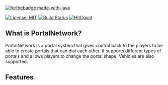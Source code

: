 [![forthebadge made-with-java](http://ForTheBadge.com/images/badges/made-with-java.svg)](https://java.com/)

[![License: MIT](https://img.shields.io/badge/license-MIT-blue.svg)](LICENSE)
[![Build Status](https://travis-ci.org/Co0sh/BetonQuest.svg?branch=master)]()
[![HitCount](http://hits.dwyl.com/bundabrg/portalnetwork.svg)](http://hits.dwyl.com/bundabrg/portalnetwork)


## What is PortalNetwork?

PortalNetwork is a portal system that gives control back to the players to be able to create portals that can dial each other. It supports different types of portals and allows players to change the portal shape.  Vehicles are also supported.

## Features

